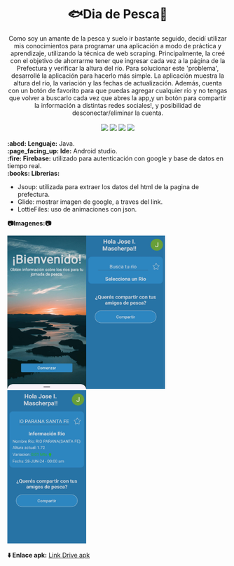<div align="center">
  <h1>🐟Dia de Pesca🎣</h1> 
Como soy un amante de la pesca y suelo ir bastante seguido, decidí utilizar mis conocimientos para programar una aplicación a modo de práctica y aprendizaje, utilizando la técnica de web scraping. Principalmente, la creé con el objetivo de ahorrarme tener que ingresar cada vez a la página de la Prefectura y verificar la altura del río. Para solucionar este 'problema', desarrollé la aplicación para hacerlo más simple.
La aplicación muestra la altura del río, la variación y las fechas de actualización. Además, cuenta con un botón de favorito para que puedas agregar cualquier río y no tengas que volver a buscarlo cada vez que abres la app,y un botón para compartir la información a distintas redes sociales!, y posibilidad de desconectar/eliminar la cuenta.
</div>
<br>
<div align="center">
  <img src="https://img.shields.io/badge/-Java-orange">
  <img src="https://img.shields.io/badge/-Firebase-yellow?logo=firebase">
  <img src="https://img.shields.io/badge/-Android%20Studio-green?logo=android">
  <img src="https://img.shields.io/badge/-GitHub-black?logo=github">
</div>
<br>
  <b>:abcd: Lenguaje:</b> Java.<br>
  <b>:page_facing_up: Ide:</b> Android studio.<br>
  <b>:fire: Firebase:</b> utilizado para autenticación con google y base de datos en tiempo real.<br>  
  <b>:books: Librerias:</b>  
  <ul><li>Jsoup: utilizada para extraer los datos del html de la pagina de prefectura.<br></li>
  <li>Glide: mostrar imagen de google, a traves del link.</li>
  <li>LottieFiles: uso de animaciones con json.</li></ul>            

  <b>:camera:Imagenes::camera:</b>
  
  <img src="app/src/main/res/drawable/Login.jpg" alt="Login" width="180" height="350"/><img src="app/src/main/res/drawable/Inicio.jpg" alt="Inicio" width="180" height="350"/><img src="app/src/main/res/drawable/RioSeleccionado.jpg" alt="RioSeleccionado" width="180" height="350"/>
  
  <b>:arrow_down: Enlace apk:</b>
  [Link Drive apk](https://drive.google.com/file/d/14knb03M0Qwfn56BZTNv1TwRmZp8JOPMx/view?usp=sharing)

  
  
  
  
